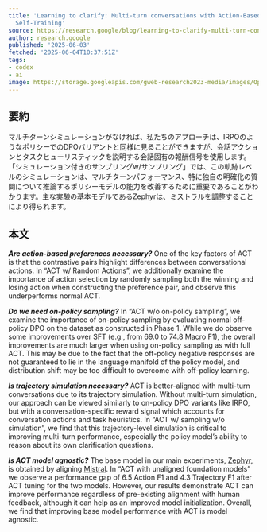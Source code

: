 ```yaml
---
title: 'Learning to clarify: Multi-turn conversations with Action-Based Contrastive
  Self-Training'
source: https://research.google/blog/learning-to-clarify-multi-turn-conversations-with-action-based-contrastive-self-training/
author: research.google
published: '2025-06-03'
fetched: '2025-06-04T10:37:51Z'
tags:
- codex
- ai
image: https://storage.googleapis.com/gweb-research2023-media/images/Open_Graph.width-800.format-jpeg.jpg
---
```


## 要約

マルチターンシミュレーションがなければ、私たちのアプローチは、IRPOのようなポリシーでのDPOバリアントと同様に見ることができますが、会話アクションとタスクヒューリスティックを説明する会話固有の報酬信号を使用します。「シミュレーション付きのサンプリングw/サンプリング」では、この軌跡レベルのシミュレーションは、マルチターンパフォーマンス、特に独自の明確化の質問について推論するポリシーモデルの能力を改善するために重要であることがわかります。主な実験の基本モデルであるZephyrは、ミストラルを調整することにより得られます。

## 本文

**_Are action-based preferences necessary?_** One of the key factors of ACT is that the contrastive pairs highlight differences between conversational actions. In “ACT w/ Random Actions”, we additionally examine the importance of action selection by randomly sampling both the winning and losing action when constructing the preference pair, and observe this underperforms normal ACT.

**_Do we need on-policy sampling?_** In “ACT w/o on-policy sampling”, we examine the importance of on-policy sampling by evaluating normal off-policy DPO on the dataset as constructed in Phase 1. While we do observe some improvements over SFT (e.g., from 69.0 to 74.8 Macro F1), the overall improvements are much larger when using on-policy sampling as with full ACT. This may be due to the fact that the off-policy negative responses are not guaranteed to lie in the language manifold of the policy model, and distribution shift may be too difficult to overcome with off-policy learning.

**_Is trajectory simulation necessary?_** ACT is better-aligned with multi-turn conversations due to its trajectory simulation. Without multi-turn simulation, our approach can be viewed similarly to on-policy DPO variants like IRPO, but with a conversation-specific reward signal which accounts for conversation actions and task heuristics. In “ACT w/ sampling w/o simulation”, we find that this trajectory-level simulation is critical to improving multi-turn performance, especially the policy model’s ability to reason about its own clarification questions.

**_Is ACT model agnostic?_** The base model in our main experiments, [Zephyr](https://huggingface.co/HuggingFaceH4/zephyr-7b-beta), is obtained by aligning [Mistral](https://mistral.ai/news/announcing-mistral-7b). In “ACT with unaligned foundation models” we observe a performance gap of 6.5 Action F1 and 4.3 Trajectory F1 after ACT tuning for the two models. However, our results demonstrate ACT can improve performance regardless of pre-existing alignment with human feedback, although it can help as an improved model initialization. Overall, we find that improving base model performance with ACT is model agnostic.
